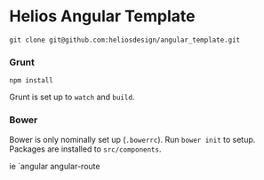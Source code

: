 # Helios Angular Template

`git clone git@github.com:heliosdesign/angular_template.git`

### Grunt

`npm install`

Grunt is set up to `watch` and `build`.

### Bower

Bower is only nominally set up (`.bowerrc`). Run `bower init` to setup. Packages are installed to `src/components`.

ie `angular angular-route